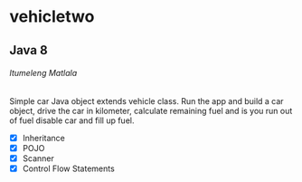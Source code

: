 # vehicletwo
## Java 8
###### Itumeleng Matlala

Simple car Java object extends vehicle class. 
Run the app and build a car object, drive the car in kilometer, calculate remaining fuel and is you run out of fuel disable car and fill up fuel.

- [x] Inheritance
- [X] POJO
- [x] Scanner
- [x] Control Flow Statements
